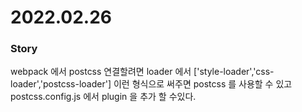 # 2022.02.26

### Story 
webpack 에서 postcss 연결할려면 
loader 에서 
['style-loader','css-loader','postcss-loader'] 이런 형식으로 써주면 
postcss 를 사용할 수 있고 postcss.config.js 에서 plugin 을 추가 할 수있다.